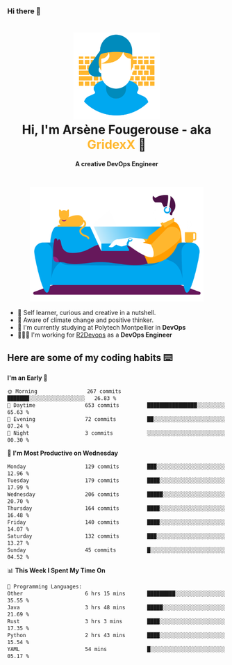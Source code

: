 ### Hi there 👋

<!--
**GridexX/gridexx** is a ✨ _special_ ✨ repository because its `README.md` (this file) appears on your GitHub profile.

Here are some ideas to get you started:

- 🔭 I’m currently working on ...
- 🌱 I’m currently learning ...
- 👯 I’m looking to collaborate on ...
- 🤔 I’m looking for help with ...
- 💬 Ask me about ...
- 📫 How to reach me: ...
- 😄 Pronouns: ...
- ⚡ Fun fact: ...
-->


<!-- Header -->
<h1 align="center">
  <img src="./images/user_profile.png" width="200">
  <br>
  Hi, I'm Arsène Fougerouse - aka <span style="color:#ffb72e">GridexX</span> 👋
</h1>


<p align="center">
  <b>A creative DevOps Engineer </b>
</p>
<br/>
<p align="center">
  <img src="./images/man_couch.png" width="400">
</p>

- 🎨 Self learner, curious and creative in a nutshell. 
- 🌱 Aware of climate change and positive thinker.
- 📕 I'm currently studying at Polytech Montpellier in **DevOps**
- 👨🏻‍💻 I'm working for [R2Devops](https://r2devops.io) as a **DevOps Engineer**


## Here are some of my coding habits ⌨️

<!-- Add a section about tech and Ops stack
  Like this one : https://github.com/Xanthus58#-tech-stack
-->
<!--START_SECTION:waka-->
**I'm an Early 🐤** 

```text
🌞 Morning                267 commits         ███████░░░░░░░░░░░░░░░░░░   26.83 % 
🌆 Daytime                653 commits         ████████████████░░░░░░░░░   65.63 % 
🌃 Evening                72 commits          ██░░░░░░░░░░░░░░░░░░░░░░░   07.24 % 
🌙 Night                  3 commits           ░░░░░░░░░░░░░░░░░░░░░░░░░   00.30 % 
```
📅 **I'm Most Productive on Wednesday** 

```text
Monday                   129 commits         ███░░░░░░░░░░░░░░░░░░░░░░   12.96 % 
Tuesday                  179 commits         ████░░░░░░░░░░░░░░░░░░░░░   17.99 % 
Wednesday                206 commits         █████░░░░░░░░░░░░░░░░░░░░   20.70 % 
Thursday                 164 commits         ████░░░░░░░░░░░░░░░░░░░░░   16.48 % 
Friday                   140 commits         ████░░░░░░░░░░░░░░░░░░░░░   14.07 % 
Saturday                 132 commits         ███░░░░░░░░░░░░░░░░░░░░░░   13.27 % 
Sunday                   45 commits          █░░░░░░░░░░░░░░░░░░░░░░░░   04.52 % 
```


📊 **This Week I Spent My Time On** 

```text
💬 Programming Languages: 
Other                    6 hrs 15 mins       █████████░░░░░░░░░░░░░░░░   35.55 % 
Java                     3 hrs 48 mins       █████░░░░░░░░░░░░░░░░░░░░   21.69 % 
Rust                     3 hrs 3 mins        ████░░░░░░░░░░░░░░░░░░░░░   17.35 % 
Python                   2 hrs 43 mins       ████░░░░░░░░░░░░░░░░░░░░░   15.54 % 
YAML                     54 mins             █░░░░░░░░░░░░░░░░░░░░░░░░   05.17 % 
```


<!--END_SECTION:waka-->
